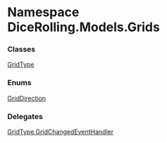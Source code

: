 # <a id="DiceRolling_Models_Grids"></a> Namespace DiceRolling.Models.Grids

### Classes

 [GridType](DiceRolling.Models.Grids.GridType.md)

### Enums

 [GridDirection](DiceRolling.Models.Grids.GridDirection.md)

### Delegates

 [GridType.GridChangedEventHandler](DiceRolling.Models.Grids.GridType.GridChangedEventHandler.md)

